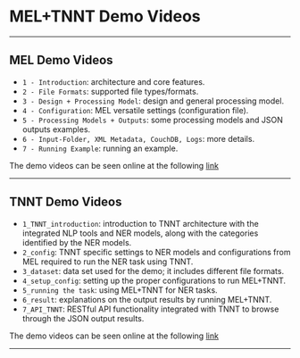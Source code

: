 # MEL+TNNT Demo Videos

---
## MEL Demo Videos

- `1 - Introduction`: architecture and core features.  
- `2 - File Formats`: supported file types/formats.  
- `3 - Design + Processing Model`: design and general processing model.  
- `4 - Configuration`: MEL versatile settings (configuration file).  
- `5 - Processing Models + Outputs`: some processing models and JSON outputs examples.  
- `6 - Input-Folder, XML Metadata, CouchDB, Logs`: more details.  
- `7 - Running Example`: running an example.  

The demo videos can be seen online at the following [link](https://anu365-my.sharepoint.com/:f:/g/personal/u1085404_anu_edu_au/Epa1iAsBKodMplX8uozAf_EBBuLyDuE4DSU06fYGRlpyrQ)

---
## TNNT Demo Videos

- `1_TNNT_introduction`: introduction to TNNT architecture with the integrated NLP tools and NER models, along with the categories identified by the NER models.  
- `2_config`: TNNT specific settings to NER models and configurations from MEL required to run the NER task using TNNT.  
- `3_dataset`: data set used for the demo; it includes different file formats.  
- `4_setup_config`: setting up the proper configurations to run MEL+TNNT.  
- `5_running the task`: using MEL+TNNT for NER tasks.  
- `6_result`: explanations on the output results by running MEL+TNNT.  
- `7_API_TNNT`: RESTful API functionality integrated with TNNT to browse through the JSON output results.

The demo videos can be seen online at the following [link](https://anu365-my.sharepoint.com/:f:/g/personal/u7064900_anu_edu_au/EvSqVa_6ma9Dp7JZ7m5Qgt4Banscwr_cUu8p6wjaqOO9hA)

---
